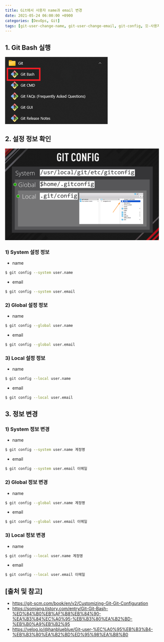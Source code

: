 ```yaml
---
title: Git에서 사용자 name과 email 변경
date: 2021-05-24 06:00:00 +0900
categories: [DevOps, Git]
tags: [git-user-change-name, git-user-change-email, git-config, 깃-사용자-이름-변경, 깃-사용자-이메일-변경, 깃-설정]
---
```


## 1. Git Bash 실행

![git-bash](/assets/img/2021-05-24-change-user-name-and-email-in-git/git-bash.png)

## 2. 설정 정보 확인

![git-config](/assets/img/2021-05-24-change-user-name-and-email-in-git/git-config.png)

### 1) System 설정 정보

* name

```bash
$ git config --system user.name
```

* email

```bash
$ git config --system user.email
```

### 2) Global 설정 정보

* name

```bash
$ git config --global user.name
```

* email

```bash
$ git config --global user.email
```

### 3) Local 설정 정보

* name

```bash
$ git config --local user.name
```

* email

```bash
$ git config --local user.email
```

## 3. 정보 변경

### 1) System 정보 변경

* name

```bash
$ git config --system user.name 계정명
```

* email

```bash
$ git config --system user.email 이메일
```

### 2) Global 정보 변경

* name

```bash
$ git config --global user.name 계정명
```

* email

```bash
$ git config --global user.email 이메일
```

### 3) Local 정보 변경

* name

```bash
$ git config --local user.name 계정명
```

* email

```bash
$ git config --local user.email 이메일
```

## [출처 및 참고]
* <https://git-scm.com/book/en/v2/Customizing-Git-Git-Configuration>
* <https://somjang.tistory.com/entry/Git-Git-Bash-%ED%84%B0%EB%AF%B8%EB%84%90-%EA%B3%84%EC%A0%95-%EB%B3%80%EA%B2%BD-%EB%B0%A9%EB%B2%95>
* <https://velog.io/@hanblueblue/Git-user-%EC%A0%95%EB%B3%B4-%EB%B3%80%EA%B2%BD%ED%95%98%EA%B8%B0>
